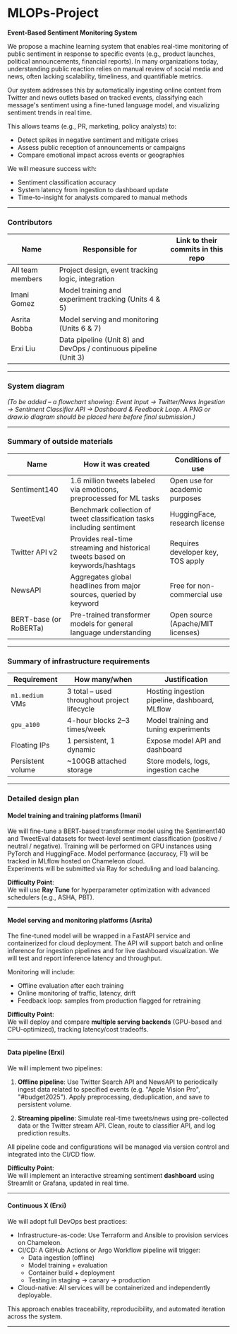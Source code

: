# MLOPs-Project
**Event-Based Sentiment Monitoring System**

We propose a machine learning system that enables real-time monitoring of public sentiment in response to specific events (e.g., product launches, political announcements, financial reports). In many organizations today, understanding public reaction relies on manual review of social media and news, often lacking scalability, timeliness, and quantifiable metrics.

Our system addresses this by automatically ingesting online content from Twitter and news outlets based on tracked events, classifying each message's sentiment using a fine-tuned language model, and visualizing sentiment trends in real time.

This allows teams (e.g., PR, marketing, policy analysts) to:
- Detect spikes in negative sentiment and mitigate crises
- Assess public reception of announcements or campaigns
- Compare emotional impact across events or geographies

We will measure success with:
- Sentiment classification accuracy
- System latency from ingestion to dashboard update
- Time-to-insight for analysts compared to manual methods

---

### Contributors

| Name          | Responsible for                                           | Link to their commits in this repo |
|---------------|-----------------------------------------------------------|------------------------------------|
| All team members | Project design, event tracking logic, integration         |                                    |
| Imani Gomez   | Model training and experiment tracking (Units 4 & 5)       |                                    |
| Asrita Bobba  | Model serving and monitoring (Units 6 & 7)                 |                                    |
| Erxi Liu      | Data pipeline (Unit 8) and DevOps / continuous pipeline (Unit 3) |                              |

---

### System diagram

_(To be added – a flowchart showing: Event Input → Twitter/News Ingestion → Sentiment Classifier API → Dashboard & Feedback Loop. A PNG or draw.io diagram should be placed here before final submission.)_

---

### Summary of outside materials

| Name           | How it was created                                                                 | Conditions of use                 |
|----------------|--------------------------------------------------------------------------------------|-----------------------------------|
| Sentiment140   | 1.6 million tweets labeled via emoticons, preprocessed for ML tasks                | Open use for academic purposes    |
| TweetEval      | Benchmark collection of tweet classification tasks including sentiment             | HuggingFace, research license     |
| Twitter API v2 | Provides real-time streaming and historical tweets based on keywords/hashtags      | Requires developer key, TOS apply |
| NewsAPI        | Aggregates global headlines from major sources, queried by keyword                 | Free for non-commercial use       |
| BERT-base (or RoBERTa) | Pre-trained transformer models for general language understanding     | Open source (Apache/MIT licenses) |

---

### Summary of infrastructure requirements

| Requirement     | How many/when                                      | Justification                         |
|-----------------|----------------------------------------------------|---------------------------------------|
| `m1.medium` VMs | 3 total – used throughout project lifecycle        | Hosting ingestion pipeline, dashboard, MLflow |
| `gpu_a100`      | 4-hour blocks 2–3 times/week                       | Model training and tuning experiments |
| Floating IPs    | 1 persistent, 1 dynamic                            | Expose model API and dashboard        |
| Persistent volume | ~100GB attached storage                         | Store models, logs, ingestion cache   |

---

### Detailed design plan

#### Model training and training platforms (Imani)

We will fine-tune a BERT-based transformer model using the Sentiment140 and TweetEval datasets for tweet-level sentiment classification (positive / neutral / negative). Training will be performed on GPU instances using PyTorch and HuggingFace. Model performance (accuracy, F1) will be tracked in MLflow hosted on Chameleon cloud.  
Experiments will be submitted via Ray for scheduling and load balancing.

**Difficulty Point**:  
We will use **Ray Tune** for hyperparameter optimization with advanced schedulers (e.g., ASHA, PBT).

---

#### Model serving and monitoring platforms (Asrita)

The fine-tuned model will be wrapped in a FastAPI service and containerized for cloud deployment. The API will support batch and online inference for ingestion pipelines and for live dashboard visualization. We will test and report inference latency and throughput.

Monitoring will include:
- Offline evaluation after each training
- Online monitoring of traffic, latency, drift
- Feedback loop: samples from production flagged for retraining

**Difficulty Point**:  
We will deploy and compare **multiple serving backends** (GPU-based and CPU-optimized), tracking latency/cost tradeoffs.

---

#### Data pipeline (Erxi)

We will implement two pipelines:

1. **Offline pipeline**: Use Twitter Search API and NewsAPI to periodically ingest data related to specified events (e.g. "Apple Vision Pro", "#budget2025"). Apply preprocessing, deduplication, and save to persistent volume.

2. **Streaming pipeline**: Simulate real-time tweets/news using pre-collected data or the Twitter stream API. Clean, route to classifier API, and log prediction results.

All pipeline code and configurations will be managed via version control and integrated into the CI/CD flow.

**Difficulty Point**:  
We will implement an interactive streaming sentiment **dashboard** using Streamlit or Grafana, updated in real time.

---

#### Continuous X (Erxi)

We will adopt full DevOps best practices:
- Infrastructure-as-code: Use Terraform and Ansible to provision services on Chameleon.
- CI/CD: A GitHub Actions or Argo Workflow pipeline will trigger:
  - Data ingestion (offline)
  - Model training + evaluation
  - Container build + deployment
  - Testing in staging → canary → production
- Cloud-native: All services will be containerized and independently deployable.

This approach enables traceability, reproducibility, and automated iteration across the system.

---
